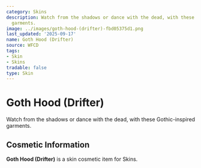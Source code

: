 ```yaml
---
category: Skins
description: Watch from the shadows or dance with the dead, with these Gothic-inspired
  garments.
image: ../images/goth-hood-(drifter)-fbd05375d1.png
last_updated: '2025-09-17'
name: Goth Hood (Drifter)
source: WFCD
tags:
- Skin
- Skins
tradable: false
type: Skin
---
```


# Goth Hood (Drifter)

Watch from the shadows or dance with the dead, with these Gothic-inspired garments.

## Cosmetic Information

**Goth Hood (Drifter)** is a skin cosmetic item for Skins.

